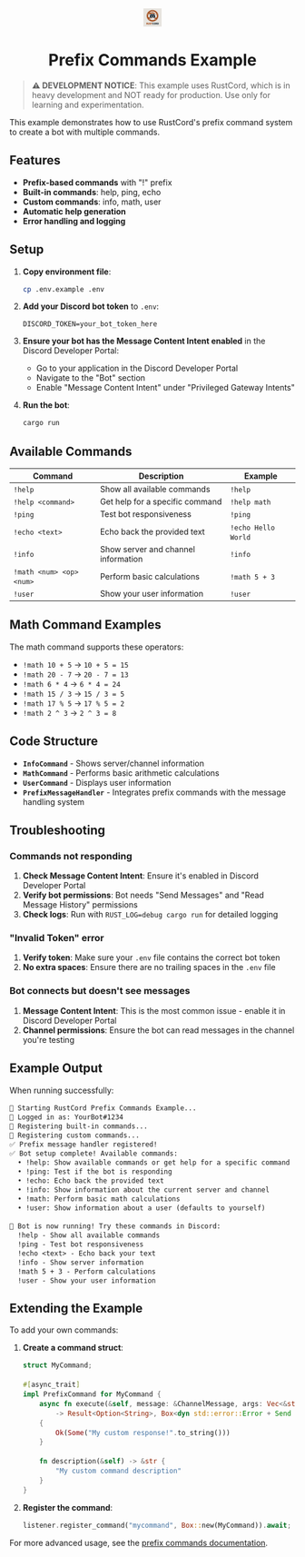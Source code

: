 <div align="center">
  <img src="../../docs/images/rustcord-favicon.png" alt="RustCord" width="32" height="32">
  
  # Prefix Commands Example
</div>

> **⚠️ DEVELOPMENT NOTICE**: This example uses RustCord, which is in heavy development and NOT ready for production. Use only for learning and experimentation.

This example demonstrates how to use RustCord's prefix command system to create a bot with multiple commands.

## Features

- **Prefix-based commands** with "!" prefix
- **Built-in commands**: help, ping, echo
- **Custom commands**: info, math, user
- **Automatic help generation**
- **Error handling and logging**

## Setup

1. **Copy environment file**:
   ```bash
   cp .env.example .env
   ```

2. **Add your Discord bot token** to `.env`:
   ```env
   DISCORD_TOKEN=your_bot_token_here
   ```

3. **Ensure your bot has the Message Content Intent enabled** in the Discord Developer Portal:
   - Go to your application in the Discord Developer Portal
   - Navigate to the "Bot" section
   - Enable "Message Content Intent" under "Privileged Gateway Intents"

4. **Run the bot**:
   ```bash
   cargo run
   ```

## Available Commands

| Command | Description | Example |
|---------|-------------|---------|
| `!help` | Show all available commands | `!help` |
| `!help <command>` | Get help for a specific command | `!help math` |
| `!ping` | Test bot responsiveness | `!ping` |
| `!echo <text>` | Echo back the provided text | `!echo Hello World` |
| `!info` | Show server and channel information | `!info` |
| `!math <num> <op> <num>` | Perform basic calculations | `!math 5 + 3` |
| `!user` | Show your user information | `!user` |

## Math Command Examples

The math command supports these operators:
- `!math 10 + 5` → `10 + 5 = 15`
- `!math 20 - 7` → `20 - 7 = 13`
- `!math 6 * 4` → `6 * 4 = 24`
- `!math 15 / 3` → `15 / 3 = 5`
- `!math 17 % 5` → `17 % 5 = 2`
- `!math 2 ^ 3` → `2 ^ 3 = 8`

## Code Structure

- **`InfoCommand`** - Shows server/channel information
- **`MathCommand`** - Performs basic arithmetic calculations
- **`UserCommand`** - Displays user information
- **`PrefixMessageHandler`** - Integrates prefix commands with the message handling system

## Troubleshooting

### Commands not responding
1. **Check Message Content Intent**: Ensure it's enabled in Discord Developer Portal
2. **Verify bot permissions**: Bot needs "Send Messages" and "Read Message History" permissions
3. **Check logs**: Run with `RUST_LOG=debug cargo run` for detailed logging

### "Invalid Token" error
1. **Verify token**: Make sure your `.env` file contains the correct bot token
2. **No extra spaces**: Ensure there are no trailing spaces in the `.env` file

### Bot connects but doesn't see messages
1. **Message Content Intent**: This is the most common issue - enable it in Discord Developer Portal
2. **Channel permissions**: Ensure the bot can read messages in the channel you're testing

## Example Output

When running successfully:
```
🚀 Starting RustCord Prefix Commands Example...
🔑 Logged in as: YourBot#1234
📝 Registering built-in commands...
🔧 Registering custom commands...
✅ Prefix message handler registered!
✅ Bot setup complete! Available commands:
  • !help: Show available commands or get help for a specific command
  • !ping: Test if the bot is responding
  • !echo: Echo back the provided text
  • !info: Show information about the current server and channel
  • !math: Perform basic math calculations
  • !user: Show information about a user (defaults to yourself)

🤖 Bot is now running! Try these commands in Discord:
  !help - Show all available commands
  !ping - Test bot responsiveness
  !echo <text> - Echo back your text
  !info - Show server information
  !math 5 + 3 - Perform calculations
  !user - Show your user information
```

## Extending the Example

To add your own commands:

1. **Create a command struct**:
   ```rust
   struct MyCommand;
   
   #[async_trait]
   impl PrefixCommand for MyCommand {
       async fn execute(&self, message: &ChannelMessage, args: Vec<&str>) 
           -> Result<Option<String>, Box<dyn std::error::Error + Send + Sync>> 
       {
           Ok(Some("My custom response!".to_string()))
       }
       
       fn description(&self) -> &str {
           "My custom command description"
       }
   }
   ```

2. **Register the command**:
   ```rust
   listener.register_command("mycommand", Box::new(MyCommand)).await;
   ```

For more advanced usage, see the [prefix commands documentation](../../docs/user-guide/prefix-commands.md).
